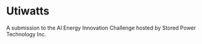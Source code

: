 # Utiwatts

A submission to the AI Energy Innovation Challenge hosted by Stored Power Technology Inc.
